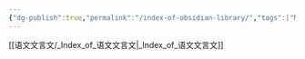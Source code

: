 ```yaml
---
{"dg-publish":true,"permalink":"/index-of-obsidian-library/","tags":["MOC","gardenEntry","gardenEntry","gardenEntry","gardenEntry","gardenEntry","gardenEntry"]}
---
```



 [[语文文言文/_Index_of_语文文言文\|_Index_of_语文文言文]]

